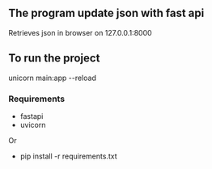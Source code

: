 ## The program update json with fast api

Retrieves json in browser on 127.0.0.1:8000

## To run the project

unicorn main:app --reload     

### Requirements

- fastapi
- uvicorn

Or 
- pip install -r requirements.txt

